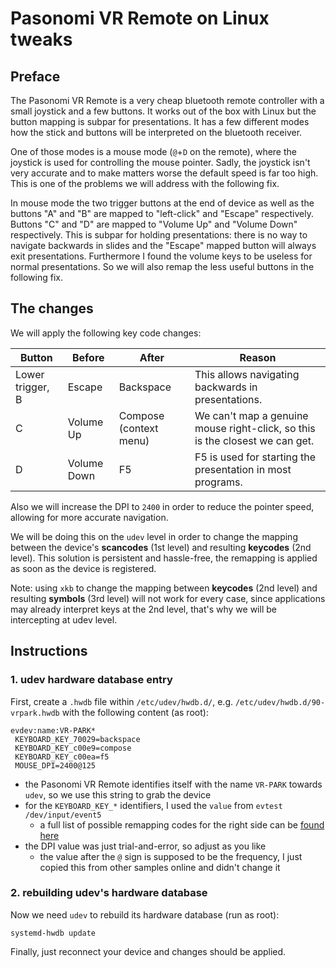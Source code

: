 # Pasonomi VR Remote on Linux tweaks

## Preface

The Pasonomi VR Remote is a very cheap bluetooth remote controller with a small joystick and a few buttons. It works out of the box with Linux but the button mapping is subpar for presentations. It has a few different modes how the stick and buttons will be interpreted on the bluetooth receiver.

One of those modes is a mouse mode (`@`+`D` on the remote), where the joystick is used for controlling the mouse pointer. Sadly, the joystick isn't very accurate and to make matters worse the default speed is far too high. This is one of the problems we will address with the following fix.

In mouse mode the two trigger buttons at the end of device as well as the buttons "A" and "B" are mapped to "left-click" and "Escape" respectively. Buttons "C" and "D" are mapped to "Volume Up" and "Volume Down" respectively. This is subpar for holding presentations: there is no way to navigate backwards in slides and the "Escape" mapped button will always exit presentations. Furthermore I found the volume keys to be useless for normal presentations. So we will also remap the less useful buttons in the following fix.

## The changes

We will apply the following key code changes:

Button | Before | After | Reason
--- | --- | --- | ---
Lower trigger, B | Escape | Backspace | This allows navigating backwards in presentations.
C | Volume Up | Compose (context menu) | We can't map a genuine mouse right-click, so this is the closest we can get.
D | Volume Down | F5 | F5 is used for starting the presentation in most programs.

Also we will increase the DPI to `2400` in order to reduce the pointer speed, allowing for more accurate navigation.

We will be doing this on the `udev` level in order to change the mapping between the device's **scancodes** (1st level) and resulting **keycodes** (2nd level). This solution is persistent and hassle-free, the remapping is applied as soon as the device is registered.

Note: using `xkb` to change the mapping between **keycodes** (2nd level) and resulting **symbols** (3rd level) will not work for every case, since applications may already interpret keys at the 2nd level, that's why we will be intercepting at udev level.

## Instructions

### 1. udev hardware database entry

First, create a `.hwdb` file within `/etc/udev/hwdb.d/`, e.g. `/etc/udev/hwdb.d/90-vrpark.hwdb` with the following content (as root):

    evdev:name:VR-PARK*
     KEYBOARD_KEY_70029=backspace
     KEYBOARD_KEY_c00e9=compose
     KEYBOARD_KEY_c00ea=f5
     MOUSE_DPI=2400@125

- the Pasonomi VR Remote identifies itself with the name `VR-PARK` towards `udev`, so we use this string to grab the device
- for the `KEYBOARD_KEY_*` identifiers, I used the `value` from `evtest /dev/input/event5`
  - a full list of possible remapping codes for the right side can be [found here](https://hal.freedesktop.org/quirk/quirk-keymap-list.txt)
- the DPI value was just trial-and-error, so adjust as you like
    - the value after the `@` sign is supposed to be the frequency, I just copied this from other samples online and didn't change it

### 2. rebuilding udev's hardware database

Now we need `udev` to rebuild its hardware database (run as root):

    systemd-hwdb update

Finally, just reconnect your device and changes should be applied.